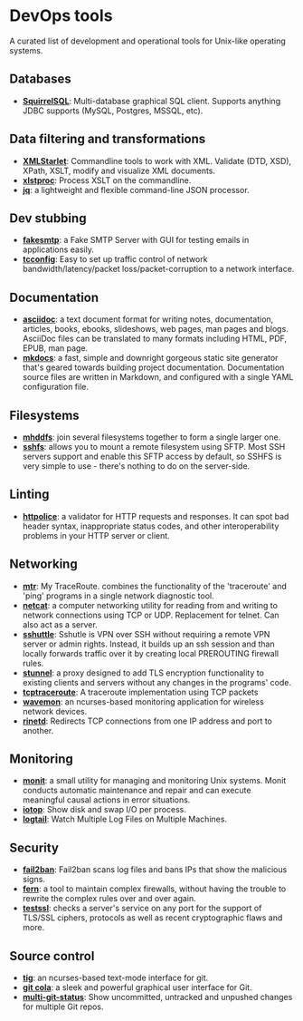 DevOps tools
============

A curated list of development and operational tools for Unix-like operating
systems.

## Databases

* **[SquirrelSQL](http://squirrel-sql.sourceforge.net/)**: Multi-database
  graphical SQL client. Supports anything JDBC supports (MySQL, Postgres,
  MSSQL, etc).


## Data filtering and transformations

* **[XMLStarlet](http://xmlstar.sourceforge.net/)**: Commandline tools to work
  with XML. Validate (DTD, XSD), XPath, XSLT, modify and visualize XML
  documents.
* **[xlstproc](http://xmlsoft.org/XSLT/xsltproc.html)**: Process XSLT on the
  commandline.
* **[jq](https://stedolan.github.io/jq/)**: a lightweight and flexible
  command-line JSON processor.


## Dev stubbing

* **[fakesmtp](http://nilhcem.com/FakeSMTP/index.html)**: a Fake SMTP Server
  with GUI for testing emails in applications easily.
* **[tcconfig](https://github.com/thombashi/tcconfig/blob/master/README.rst)**:
  Easy to set up traffic control of network bandwidth/latency/packet
  loss/packet-corruption to a network interface.


## Documentation

* **[asciidoc](http://www.methods.co.nz/asciidoc/)**: a text document format
  for writing notes, documentation, articles, books, ebooks, slideshows, web
  pages, man pages and blogs. AsciiDoc files can be translated to many formats
  including HTML, PDF, EPUB, man page.
* **[mkdocs](http://www.mkdocs.org/)**: a fast, simple and downright gorgeous
  static site generator that's geared towards building project documentation.
  Documentation source files are written in Markdown, and configured with a
  single YAML configuration file.


## Filesystems

* **[mhddfs](https://romanrm.net/mhddfs)**: join several filesystems together to
  form a single larger one.
* **[sshfs](https://github.com/libfuse/sshfs)**: allows you to mount a remote
  filesystem using SFTP. Most SSH servers support and enable this SFTP access
  by default, so SSHFS is very simple to use - there's nothing to do on the
  server-side.


## Linting

* **[httpolice](https://github.com/vfaronov/httpolice)**: a validator for HTTP
  requests and responses. It can spot bad header syntax, inappropriate status
  codes, and other interoperability problems in your HTTP server or client.


## Networking

* **[mtr](https://www.bitwizard.nl/mtr/)**: My TraceRoute. combines the
  functionality of the 'traceroute' and 'ping' programs in a single network
  diagnostic tool.
* **[netcat](https://en.wikipedia.org/wiki/Netcat)**: a computer networking
  utility for reading from and writing to network connections using TCP or
  UDP. Replacement for telnet. Can also act as a server.
* **[sshuttle](https://github.com/apenwarr/sshuttle)**: Sshutle is VPN over
  SSH without requiring a remote VPN server or admin rights. Instead, it
  builds up an ssh session and than locally forwards traffic over it by
  creating local PREROUTING firewall rules.
* **[stunnel](https://www.stunnel.org/)**: a proxy designed to add TLS
  encryption functionality to existing clients and servers without any changes
  in the programs' code.
* **[tcptraceroute](https://linux.die.net/man/1/tcptraceroute)**: A traceroute
  implementation using TCP packets
* **[wavemon](https://github.com/uoaerg/wavemon)**: an ncurses-based
  monitoring application for wireless network devices.
* **[rinetd](https://www.boutell.com/rinetd/)**: Redirects TCP connections
  from one IP address and port to another. 


## Monitoring

* **[monit](https://mmonit.com/monit/)**: a small utility for managing and
  monitoring Unix systems. Monit conducts automatic maintenance and repair and
  can execute meaningful causal actions in error situations.
* **[iotop](http://guichaz.free.fr/iotop/)**: Show disk and swap I/O per
  process.
* **[logtail](https://www.fourmilab.ch/webtools/logtail/)**: Watch Multiple
  Log Files on Multiple Machines.


## Security

* **[fail2ban](https://www.fail2ban.org/wiki/index.php/Main_Page)**: Fail2ban
  scans log files and bans IPs that show the malicious signs.
* **[fern](http://ferm.foo-projects.org/)**:  a tool to maintain complex
  firewalls, without having the trouble to rewrite the complex rules over and
  over again. 
* **[testssl](https://testssl.sh/)**: checks a server's service on any port
  for the support of TLS/SSL ciphers, protocols as well as recent
  cryptographic flaws and more. 


## Source control

* **[tig](https://github.com/jonas/tig)**: an ncurses-based text-mode
  interface for git.
* **[git cola](https://git-cola.github.io/)**: a sleek and powerful graphical
  user interface for Git.
* **[multi-git-status](https://github.com/fboender/multi-git-status)**: Show
  uncommitted, untracked and unpushed changes for multiple Git repos.
